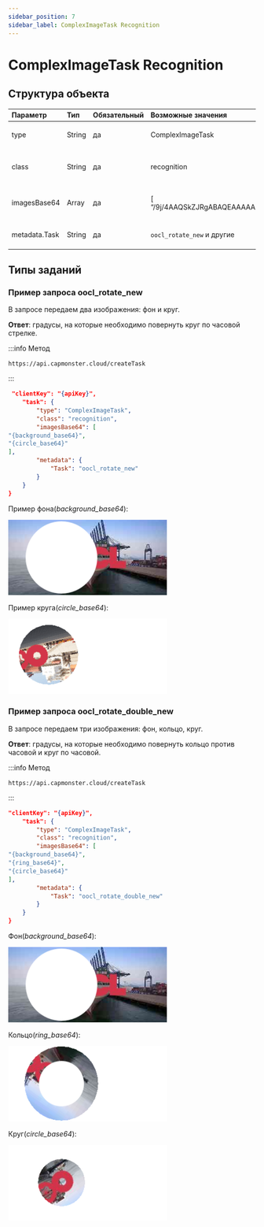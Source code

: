 ```yaml
---
sidebar_position: 7
sidebar_label: ComplexImageTask Recognition
---
```


# ComplexImageTask Recognition

## **Структура объекта**

|**Параметр**|**Тип**|**Обязательный**|**Возможные значения**|**Описание**|
| :- | :- | :- | :- | :- |
|type|String|да|ComplexImageTask|Определяет тип объекта задачи.|
|class|String|да|recognition|Определяет класс объекта задачи.|
|imagesBase64|Array|да|[ “/9j/4AAQSkZJRgABAQEAAAAAAAD…”]|Массив изображений в кодировке base64.|
|metadata.Task|String|да|`oocl_rotate_new` и другие|Текст задания (<u>на английском</u>).|

## **Типы заданий**

### **Пример запроса oocl_rotate_new**

В запросе передаем два изображения: фон и круг.

**Ответ**: градусы, на которые необходимо повернуть круг по часовой стрелке.

:::info Метод
```http
https://api.capmonster.cloud/createTask
```
:::
```json
 "clientKey": "{apiKey}",
    "task": {
        "type": "ComplexImageTask",
        "class": "recognition",
        "imagesBase64": [
"{background_base64}",
"{circle_base64}"
],
        "metadata": {
            "Task": "oocl_rotate_new"
        }
    }
}
```

Пример фона(*background_base64*):

![](ex1.png)

Пример круга(*circle_base64*):

![](ex2.png)


### **Пример запроса oocl_rotate_double_new**

В запросе передаем три изображения: фон, кольцо, круг.

**Ответ**: градусы, на которые необходимо повернуть кольцо против часовой и круг по часовой.

:::info Метод
```http
https://api.capmonster.cloud/createTask
```
:::
```json
"clientKey": "{apiKey}",
    "task": {
        "type": "ComplexImageTask",
        "class": "recognition",
        "imagesBase64": [
"{background_base64}",
"{ring_base64}",
"{circle_base64}"
],
        "metadata": {
            "Task": "oocl_rotate_double_new"
        }
    }
}
```

Фон(*background_base64*):

![](ex3.png)

Кольцо(*ring_base64*):

![](ex4.png)

Круг(*circle_base64*):

![](ex5.png)
